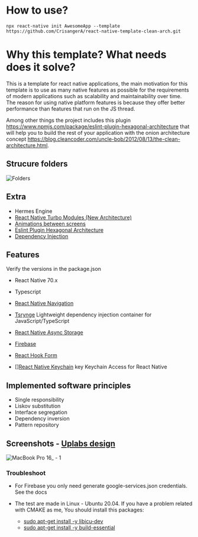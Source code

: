 # How to use?
````
npx react-native init AwesomeApp --template https://github.com/CrisangerA/react-native-template-clean-arch.git
````

# Why this template? What needs does it solve?
This is a template for react native applications, the main motivation for this template is to use as many native features as possible for the requirements of modern applications such as scalability and maintainability over time. The reason for using native platform features is because they offer better performance than features that run on the JS thread.

Among other things the project includes this plugin https://www.npmjs.com/package/eslint-plugin-hexagonal-architecture that will help you to build the rest of your application with the onion architecture concept https://blog.cleancoder.com/uncle-bob/2012/08/13/the-clean-architecture.html.

## Strucure folders
![Folders](https://user-images.githubusercontent.com/46910469/202018217-40fb3fba-a2f6-4916-b5a5-08713a125d15.png)

## Extra
- Hermes Engine
- [React Native Turbo Modules (New Architecture)](https://reactnative.dev/docs/the-new-architecture/landing-page)
- [Animations between screens](https://wix.github.io/react-native-navigation/docs/style-animations/)
- [Eslint Plugin Hexagonal Architecture](https://www.npmjs.com/package/eslint-plugin-hexagonal-architecture)
- [Dependency Injection]()

## Features
Verify the versions in the package.json
- React Native 70.x
- Typescript
- [React Native Navigation](https://wix.github.io/react-native-navigation/docs/before-you-start/)
- [Tsrynge](https://github.com/Microsoft/tsyringe) Lightweight dependency injection container for JavaScript/TypeScript
- [React Native Async Storage](https://react-native-async-storage.github.io/async-storage/)
- [Firebase](https://rnfirebase.io/)
- [React Hook Form](https://react-hook-form.com/get-started#ReactNative)

- [][React Native Keychain](https://github.com/oblador/react-native-keychain) key Keychain Access for React Native

## Implemented software principles
* Single responsibility
* Liskov substitution
* Interface segregation
* Dependency inversion
* Pattern repository

## Screenshots - [Uplabs design](https://www.uplabs.com/posts/login-07f92b8f-d3d4-420f-8f2f-acc38566f989)
![MacBook Pro 16_ - 1](https://user-images.githubusercontent.com/46910469/202013754-936f02d3-33fe-4f57-aa9e-bfb6ea2f4f34.png)


### Troubleshoot
* For Firebase you only need generate google-services.json credentials. See the docs

* The test are made in Linux - Ubuntu 20.04. If you have a problem related with CMAKE as me, You should install this packages: 
  - [sudo apt-get install -y libicu-dev](https://stackoverflow.com/questions/72937332/task-reactandroidhermes-engineconfigurebuildforhermes-failed-react-native-new)
  - [sudo apt-get install -y build-essential](https://stackoverflow.com/questions/6141608/cmake-make-program-not-found)
